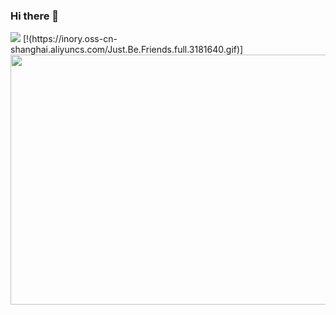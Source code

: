 ### Hi there 👋

<!--
**inory121/inory121** is a ✨ _special_ ✨ repository because its `README.md` (this file) appears on your GitHub profile.

Here are some ideas to get you started:

- 🔭 I’m currently working on ...
- 🌱 I’m currently learning ...
- 👯 I’m looking to collaborate on ...
- 🤔 I’m looking for help with ...
- 💬 Ask me about ...
- 📫 How to reach me: ...
- 😄 Pronouns: ...
- ⚡ Fun fact: ...
-->
<img src="https://github-readme-stats.vercel.app/api/top-langs/?username=inory121&layout=compact"/>
[!(https://inory.oss-cn-shanghai.aliyuncs.com/Just.Be.Friends.full.3181640.gif)]
<img width="600" height="400" src="https://github-widgetbox.vercel.app/api/skills?languages=js,java,python,html,css,c,bash,xml,json,yaml,mysql,solidity,sass,markdown"/>
